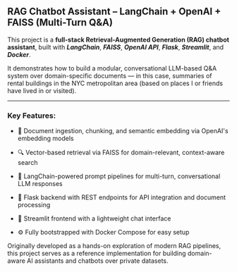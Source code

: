 ## RAG Chatbot Assistant – LangChain + OpenAI + FAISS (Multi-Turn Q&A)

This project is a **full-stack Retrieval-Augmented Generation (RAG) chatbot assistant**, built with ***LangChain***, ***FAISS***, ***OpenAI API***, ***Flask***, ***Streamlit***, and ***Docker***.

It demonstrates how to build a modular, conversational LLM-based Q&A system over domain-specific documents — in this case, summaries of rental buildings in the NYC metropolitan area (based on places I or friends have lived in or visited).

---

### Key Features:

- 📄 Document ingestion, chunking, and semantic embedding via OpenAI's embedding models

- 🔍 Vector-based retrieval via FAISS for domain-relevant, context-aware search

- 🤖 LangChain-powered prompt pipelines for multi-turn, conversational LLM responses

- 🚀 Flask backend with REST endpoints for API integration and document processing

- 💬 Streamlit frontend with a lightweight chat interface

- ⚙️ Fully bootstrapped with Docker Compose for easy setup

Originally developed as a hands-on exploration of modern RAG pipelines, this project serves as a reference implementation for building domain-aware AI assistants and chatbots over private datasets.
